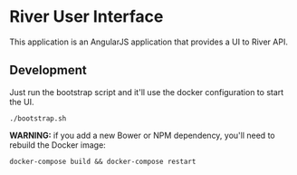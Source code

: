 # River User Interface

This application is an AngularJS application that provides a UI to River API.

## Development

Just run the bootstrap script and it'll use the docker configuration to start the UI.
```
./bootstrap.sh
```

**WARNING:** if you add a new Bower or NPM dependency, you'll need to rebuild the Docker image:
```
docker-compose build && docker-compose restart
```
